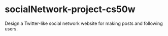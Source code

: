 # socialNetwork-project-cs50w
Design a Twitter-like social network website for making posts and following users.

